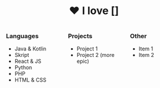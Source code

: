 <h1 align="center">❤️ I love []</h1>

<!-- Wrapper to create a three-column flex layout -->
<div style="display: flex; justify-content: space-around;">

  <div style="flex: 1; margin: 0 1em;">
    <h3>Languages</h3>
    <ul>
      <li>Java & Kotlin</li>
      <li>Skript</li>
      <li>React & JS</li>
      <li>Python</li>
      <li>PHP</li>
      <li>HTML & CSS</li>
    </ul>
  </div>

  <div style="flex: 1; margin: 0 1em;">
    <h3>Projects</h3>
    <ul>
      <li>Project 1</li>
      <li>Project 2 (more epic)</li>
    </ul>
  </div>

  <div style="flex: 1; margin: 0 1em;">
    <h3>Other</h3>
    <ul>
      <li>Item 1</li>
      <li>Item 2</li>
    </ul>
  </div>

</div>
